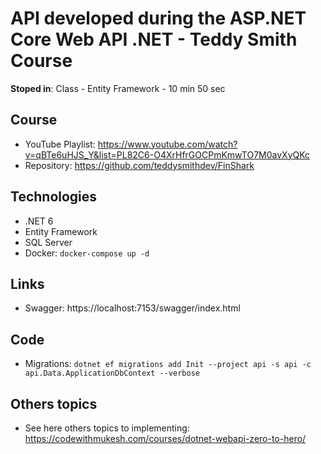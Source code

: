# API developed during the ASP.NET Core Web API .NET - Teddy Smith Course

**Stoped in**: Class - Entity Framework - 10 min 50 sec

## Course

- YouTube Playlist: https://www.youtube.com/watch?v=qBTe6uHJS_Y&list=PL82C6-O4XrHfrGOCPmKmwTO7M0avXyQKc
- Repository: https://github.com/teddysmithdev/FinShark

## Technologies

- .NET 6
- Entity Framework
- SQL Server
- Docker: `docker-compose up -d`

## Links

- Swagger: https://localhost:7153/swagger/index.html

## Code

- Migrations: `dotnet ef migrations add Init --project api -s api -c api.Data.ApplicationDbContext --verbose`

## Others topics

- See here others topics to implementing: https://codewithmukesh.com/courses/dotnet-webapi-zero-to-hero/
